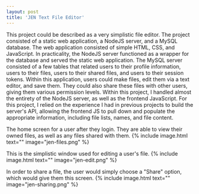 ```yaml
---
layout: post
title: 'JEN Text File Editor'
---
```

This project could be described as a very simplistic file editor. The project consisted of a static web application, 
a NodeJS server, and a MySQL database. The web application consisted of simple HTML, CSS, and JavaScript. In 
practicality, the NodeJS server functioned as a wrapper for the database and served the static web application. The
MySQL server consisted of a few tables that related users to their profile information, users to their files, users to
their shared files, and users to their session tokens. Within this application, users could make files, edit them via
a text editor, and save them. They could also share these files with other users, giving them various permission levels.
Within this project, I handled almost the entirety of the NodeJS server, as well as the frontend JavaScript. For this
project, I relied on the experience I had in previous projects to build the server's API, allowing the frontend JS
to pull down and populate the appropriate information, including file lists, names, and file content.

The home screen for a user after they login. They are able to view their owned files, as well as any files shared
with them.
{% include image.html text="" image="jen-files.png" %}

This is the simplistic window used for editing a user's file.
{% include image.html text="" image="jen-edit.png" %}

In order to share a file, the user would simply choose a "Share" option, which would give them this screen.
{% include image.html text="" image="jen-sharing.png" %}